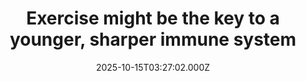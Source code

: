 ---
title: "Exercise might be the key to a younger, sharper immune system"
date: 2025-10-15T03:27:02.000Z
category: Health
externalLink: "https://www.sciencedaily.com/releases/2025/10/251014014421.htm"
image: ""
excerpt: "Endurance exercise may train the immune system as much as the muscles. Older adults with decades of running or cycling had immune cells that functioned better and aged more slowly. Their inflammation levels were lower and their cells resisted fatigue even under stress. The findings point to a direct link between lifelong fitness and healthier immune regulation.…"
---